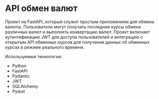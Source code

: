 <h1>API обмен валют</h1>

Проект на FastAPI, который служит простым приложением для обмена валюты. 
Пользователи могут получать последние курсы обмена различных валют и выполнять конвертацию валют. 
Проект включает аутентификацию JWT для доступа пользователей и интеграцию с открытым API обменных курсов для получения данных об обменных курсах в режиме реального времени.

Используемые технологии:
<ul>
<li>Python</li>
<li>FastAPI</li>
<li>Pydantic</li>
<li>JWT</li>
<li>SQLAlchemy</li>
<li>Pytest</li>
</ul>
